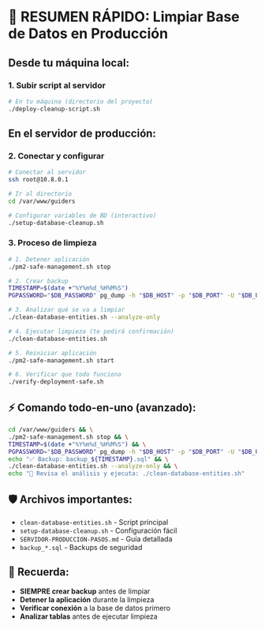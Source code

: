 # 🚀 RESUMEN RÁPIDO: Limpiar Base de Datos en Producción

## Desde tu máquina local:

### 1. Subir script al servidor
```bash
# En tu máquina (directorio del proyecto)
./deploy-cleanup-script.sh
```

## En el servidor de producción:

### 2. Conectar y configurar
```bash
# Conectar al servidor
ssh root@10.8.0.1

# Ir al directorio
cd /var/www/guiders

# Configurar variables de BD (interactivo)
./setup-database-cleanup.sh
```

### 3. Proceso de limpieza
```bash
# 1. Detener aplicación
./pm2-safe-management.sh stop

# 2. Crear backup
TIMESTAMP=$(date +"%Y%m%d_%H%M%S")
PGPASSWORD="$DB_PASSWORD" pg_dump -h "$DB_HOST" -p "$DB_PORT" -U "$DB_USER" -d "$DB_NAME" > "backup_${TIMESTAMP}.sql"

# 3. Analizar qué se va a limpiar
./clean-database-entities.sh --analyze-only

# 4. Ejecutar limpieza (te pedirá confirmación)
./clean-database-entities.sh

# 5. Reiniciar aplicación
./pm2-safe-management.sh start

# 6. Verificar que todo funciona
./verify-deployment-safe.sh
```

## ⚡ Comando todo-en-uno (avanzado):
```bash
cd /var/www/guiders && \
./pm2-safe-management.sh stop && \
TIMESTAMP=$(date +"%Y%m%d_%H%M%S") && \
PGPASSWORD="$DB_PASSWORD" pg_dump -h "$DB_HOST" -p "$DB_PORT" -U "$DB_USER" -d "$DB_NAME" > "backup_${TIMESTAMP}.sql" && \
echo "✅ Backup: backup_${TIMESTAMP}.sql" && \
./clean-database-entities.sh --analyze-only && \
echo "🚨 Revisa el análisis y ejecuta: ./clean-database-entities.sh"
```

## 🛡️ Archivos importantes:
- `clean-database-entities.sh` - Script principal
- `setup-database-cleanup.sh` - Configuración fácil
- `SERVIDOR-PRODUCCION-PASOS.md` - Guía detallada
- `backup_*.sql` - Backups de seguridad

## 🚨 Recuerda:
- **SIEMPRE crear backup** antes de limpiar
- **Detener la aplicación** durante la limpieza
- **Verificar conexión** a la base de datos primero
- **Analizar tablas** antes de ejecutar limpieza
